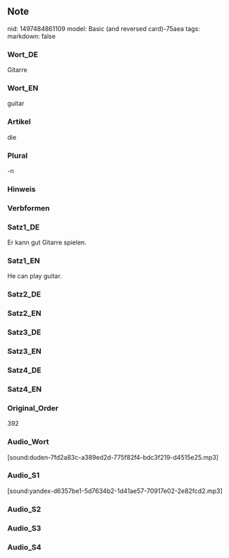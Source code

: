 ## Note
nid: 1497484861109
model: Basic (and reversed card)-75aea
tags: 
markdown: false

### Wort_DE
Gitarre

### Wort_EN
guitar

### Artikel
die

### Plural
-n

### Hinweis


### Verbformen


### Satz1_DE
Er kann gut Gitarre spielen.

### Satz1_EN
He can play guitar.

### Satz2_DE


### Satz2_EN


### Satz3_DE


### Satz3_EN


### Satz4_DE


### Satz4_EN


### Original_Order
392

### Audio_Wort
[sound:duden-7fd2a83c-a389ed2d-775f82f4-bdc3f219-d4515e25.mp3]

### Audio_S1
[sound:yandex-d6357be1-5d7634b2-1d41ae57-70917e02-2e82fcd2.mp3]

### Audio_S2


### Audio_S3


### Audio_S4

